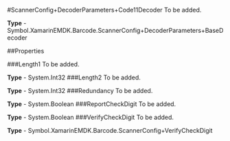 #ScannerConfig+DecoderParameters+Code11Decoder
To be added.

**Type** - Symbol.XamarinEMDK.Barcode.ScannerConfig+DecoderParameters+BaseDecoder

##Properties

###Length1
To be added.

**Type** - System.Int32
###Length2
To be added.

**Type** - System.Int32
###Redundancy
To be added.

**Type** - System.Boolean
###ReportCheckDigit
To be added.

**Type** - System.Boolean
###VerifyCheckDigit
To be added.

**Type** - Symbol.XamarinEMDK.Barcode.ScannerConfig+VerifyCheckDigit



